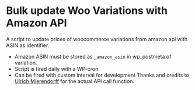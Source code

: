 # Bulk update Woo Variations with Amazon API
A script to update prices of woocommerce variations from amazon api with ASIN as identifier. 
* Amazon ASIN must be stored as `_amazon_asin` in wp_postmeta of variation.
* Script is fired daily with a WP-cron
* Can be fired with custom interval for development
Thanks and credits to [Ulrich Mierendorff](http://www.ulrichmierendorff.com/software/aws_hmac_signer.html) for the actual API call function.
